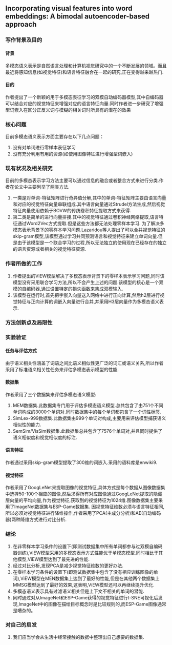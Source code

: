 <!-- <script type="text/javascript" src="http://cdn.mathjax.org/mathjax/latest/MathJax.js?config=default"></script> -->

## Incorporating visual features into word embeddings: A bimodal autoencoder-based approach

### 写作背景及目的
#### 背景
多模态语义表示是自然语言处理和计算机视觉研究中的一个不断发展的领域。而且最近将感知信息(如视觉特征)和语言特征融合在一起的研究,正在变得越来越热门.

#### 目的
作者提出了一个新颖的用于多模态表征学习的双模自动编码器模型,其中自编码器可以结合对应的视觉特征来增强对应的语言特征向量.同时作者进一步研究了增强型词嵌入在区分正反义词与模糊的相关词时所具有的潜在的效果

### 核心问题
目前多模态语义表示方面主要存在以下几点问题：
1. 没有对单词进行零样本表征学习
2. 没有充分利用有用的资源(如使用图像特征进行增强型词嵌入)

### 现有状况及相关研究
目前的多模态表示学习方法主要可以通过信息的融合或者整合方式来进行分类.作者在论文中主要列举了两类方法.
1. 一类是对单词-特征矩阵进行奇异值分解,其中的单词-特征矩阵主要由语言向量和对应的视觉特征向量串联组成.其中语言向量通过Strudel方法生成,然后视觉特征向量使用依赖于BOVW的传统卷积特征提取方式来获得.
2. 第二类是简单的进行向量拼接.其中的视觉特征通过卷积神经网络提取,语言特征通过Word2Vec方式提取.但是这些方法都无法处理零样本学习.
为了解决多模态表示背景下的零样本学习问题.Lazaridou等人提出了可以合并视觉特征的skip-gram模型,该模型通过学习共同预测语言和视觉特征来建立单词向量.但是由于该模型是一个联合学习的过程,所以无法独立的使用现在已经存在的独立的语言资源或者相关的视觉特征资源.

### 作者所做的工作
1. 作者提出的ViEW模型解决了多模态表示背景下的零样本表示学习问题,同时该模型没有采用联合学习方法,所以不会产生上述的问题.该模型的核心是一个双模的自编码器,通过设置特定的损失函数来集成双模输入.
2. 该模型在运行时,首先把字嵌入向量送入网络中进行正向计算,然后h2层进行视觉特征与正向计算的词嵌入向量进行合并,并采用H3层向量作为多模态语义表示.

### 方法创新点及局限性

### 实验验证
#### 任务与评估方式
由于语义相关性涵盖了词语之间比语义相似性更广泛的词汇或语义关系,所以作者采用了标准语义相关性任务来评估多模态表示模型的性能.

#### 数据集
作者采用了三个数据集来评估多模态语义模型:
1. MEM数据集.此数据集专门用于评估多模态语义模型.总共包含了由751个不同单词构成的3000个单词对.同时数据集中的每个单词都包含了一个词性标签.
2. SimLex-999数据集.此数据集由999个单词对构成,主要用来评估模型捕获语义相似性的能力.
3. SemSim/VisSim数据集.此数据集总共包含了7576个单词对,并且同时提供了语义相似度和视觉相似度的标注.

#### 语言特征
作者通过采用skip-gram模型提取了300维的词嵌入.采用的语料库是enwiki9.

#### 视觉特征
作者采用了GoogLeNet来提取图像的视觉特征,具体方式是每个数据从图像数据集中选择50-100个相应的图像,然后求得所有对应图像通过GoogLeNet提取的隐藏层向量的平均向量,作为视觉特征,获取到的视觉特征为1024维.图像数据集主要采用了ImageNet数据集与ESP-Game数据集.
因视觉特征维数必须与语言特征相同,所以必须对视觉特征进行降维操作,作者采用了PCA(主成分分析)和AE(自动编码器)两种降维方式进行对比分析.

### 结论
1. 在非零样本学习条件的设置下(即测试数据集中所有单词都参与过双模自编码器训练),ViEW模型采用的多模态表示方式性能优于单模态模型.同时相比于其他模型,ViEW模型达到了最先进的性能.
2. 经过对比分析,发现PCA是减少视觉特征维数的更好办法.
3. 在零样本学习条件的设置下(即测试数据集中包含了没有相应训练图像的单词),ViEW模型在MEN数据集上达到了最好的性能,但是在其他两个数据集上MMSG模型达到了最好的效果,这表明,ViEW模型还可以再继续提升优化.
4. 多模态语义表示具有过滤语义相关但是上下文不相关的单词的潜能.
5. 同时通过对从ImageNet和ESP-Game获得的视觉特征进行t-SNE可视化后发现,ImageNet中的图像在描绘目标概念时是比较规则的,而ESP-Game图像通常是嘈杂的。

### 对自己的启发
1. 我们应当学会从生活中经常接触的数据中整理出自己想要的数据集.
